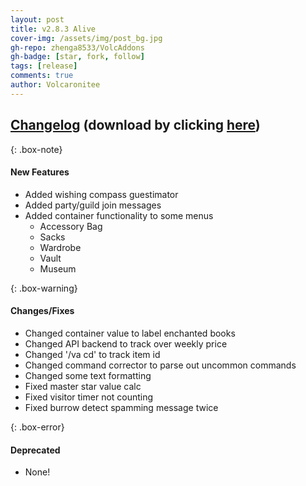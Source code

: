 ```yaml
---
layout: post
title: v2.8.3 Alive
cover-img: /assets/img/post_bg.jpg
gh-repo: zhenga8533/VolcAddons
gh-badge: [star, fork, follow]
tags: [release]
comments: true
author: Volcaronitee
---
```


## [Changelog](https://github.com/zhenga8533/VolcAddons/releases/tag/v2.8.2) (download by clicking [here](https://github.com/zhenga8533/VolcAddons/releases/download/v2.8.2/VolcAddons.zip))

{: .box-note}
#### New Features
- Added wishing compass guestimator
- Added party/guild join messages
- Added container functionality to some menus
   - Accessory Bag
   - Sacks
   - Wardrobe
   - Vault
   - Museum

{: .box-warning}
#### Changes/Fixes
- Changed container value to label enchanted books
- Changed API backend to track over weekly price
- Changed '/va cd' to track item id
- Changed command corrector to parse out uncommon commands
- Changed some text formatting
- Fixed master star value calc
- Fixed visitor timer not counting
- Fixed burrow detect spamming message twice

{: .box-error}
#### Deprecated
- None!
